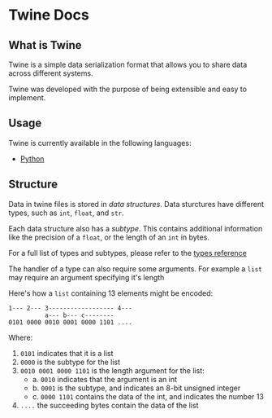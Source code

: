 # Twine Docs

## What is Twine
Twine is a simple data serialization format that allows you to share data
across different systems.

Twine was developed with the purpose of being extensible and easy to implement.

## Usage
Twine is currently available in the following languages:
 - [Python](python)

## Structure
Data in twine files is stored in *data structures*. Data sturctures have different
types, such as `int`, `float`, and `str`.

Each data structure also has a *subtype*. This contains additional information like
the precision of a `float`, or the length of an `int` in bytes.

For a full list of types and subtypes, please refer to the [types reference](types)

The handler of a type can also require some arguments. For example a `list` may require an argument specifying it's length

Here's how a `list` containing 13 elements might be encoded:

```
1--- 2--- 3------------------ 4---
          a--- b--- c--------
0101 0000 0010 0001 0000 1101 ....
```

Where:
1. `0101` indicates that it is a list
2. `0000` is the subtype for the list
3. `0010 0001 0000 1101` is the length argument for the list:
     - a. `0010` indicates that the argument is an int
     - b. `0001` is the subtype, and indicates an 8-bit unsigned integer
     - c. `0000 1101` contains the data of the int, and indicates the number 13
4. `....` the succeeding bytes contain the data of the list